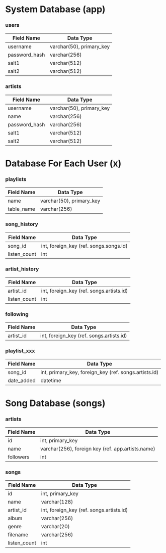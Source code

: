 # System Database (app)

### users

| Field Name    | Data Type                |
|---------------|--------------------------|
| username      | varchar(50), primary_key |
| password_hash | varchar(256)             |
| salt1         | varchar(512)             |
| salt2         | varchar(512)             |

### artists

| Field Name    | Data Type                |
|---------------|--------------------------|
| username      | varchar(50), primary_key |
| name          | varchar(256)             |
| password_hash | varchar(256)             |
| salt1         | varchar(512)             |
| salt2         | varchar(512)             |

# Database For Each User (x)

### playlists

| Field Name | Data Type                |
|------------|--------------------------|
| name       | varchar(50), primary_key |
| table_name | varchar(256)             |


### song_history

| Field Name   | Data Type                              |
|--------------|----------------------------------------|
| song_id      | int, foreign_key (ref. songs.songs.id) |
| listen_count | int                                    |

### artist_history

| Field Name   | Data Type                                |
|--------------|------------------------------------------|
| artist_id    | int, foreign_key (ref. songs.artists.id) |
| listen_count | int                                      |

### following

| Field Name   | Data Type                                |
|--------------|------------------------------------------|
| artist_id    | int, foreign_key (ref. songs.artists.id) |


### playlist_xxx

| Field Name | Data Type                                             |
|------------|-------------------------------------------------------|
| song_id    | int, primary_key, foreign_key (ref. songs.artists.id) |
| date_added | datetime                                              |

# Song Database (songs)

### artists

| Field Name | Data Type                                         |
|------------|---------------------------------------------------|
| id         | int, primary_key                                  |
| name       | varchar(256), foreign key (ref. app.artists.name) |
| followers  | int                                               |

### songs

| Field Name   | Data Type                                |
|--------------|------------------------------------------|
| id           | int, primary_key                         |
| name         | varchar(128)                             |
| artist_id    | int, foreign_key (ref. songs.artists.id) |
| album        | varchar(256)                             |
| genre        | varchar(20)                              |
| filename     | varchar(256)                             |
| listen_count | int                                      |

